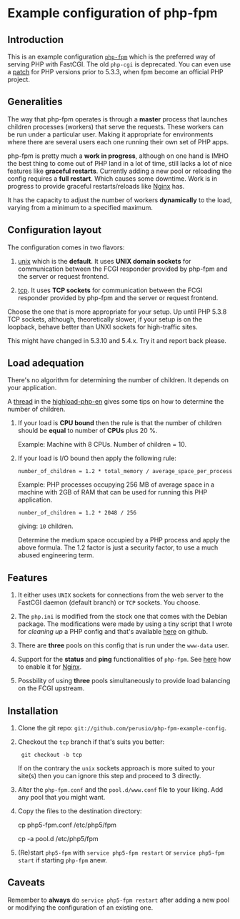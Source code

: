 # Example configuration of php-fpm

## Introduction 

This is an example configuration [`php-fpm`](http://www.php.net/manual/en/install.fpm.php)
which is the preferred way of serving PHP with FastCGI. The old
`php-cgi` is deprecated. You can even use a
[patch](http://php-fpm.org) for PHP versions prior to 5.3.3, when fpm
become an official PHP project.


## Generalities

The way that php-fpm operates is through a **master** process that
launches children processes (workers) that serve the requests. These
workers can be run under a particular user. Making it appropriate for
environments where there are several users each one running their own
set of PHP apps.

php-fpm is pretty much a **work in progress**, although on one hand is
IMHO the best thing to come out of PHP land in a lot of time, still
lacks a lot of nice features like **graceful restarts**. Currently
adding a new pool or reloading the config requires a **full
restart**. Which causes some downtime. Work is in progress to provide
graceful restarts/reloads like
[Nginx](http://wiki.nginx.org/NginxCommandLine) has.

It has the capacity to adjust the number of workers **dynamically** to
the load, varying from a minimum to a specified maximum.

## Configuration layout

The configuration comes in two flavors:

 1. [unix](https://github.com/perusio/php-fpm-example-config) which is
    the **default**. It uses **UNIX domain sockets** for communication
    between the FCGI responder provided by php-fpm and the server or
    request frontend.
  
 2. [tcp](https://github.com/perusio/php-fpm-example-config/tree/tcp).
    It uses **TCP sockets** for communication between the FCGI
    responder provided by php-fpm and the server or request frontend.

 Choose the one that is more appropriate for your setup. Up until PHP
 5.3.8 TCP sockets, although, theoretically slower, if your setup is
 on the loopback, behave better than UNXI sockets for high-traffic
 sites.
 
 This might have changed in 5.3.10 and 5.4.x. Try it and report back
 please.
 
## Load adequation 

There's no algorithm for determining the number of children. It
depends on your application.

A
[thread](http://groups.google.com/group/highload-php-en/browse_thread/thread/754dbedc5eb841a2)
in the
[highload-php-en](http://groups.google.com/group/highload-php-en)
gives some tips on how to determine the number of children.

 1. If your load is **CPU bound** then the rule is that the number of
    children should be **equal** to number of **CPUs** plus 20 %.
    
    Example: Machine with 8 CPUs. Number of children = 10.
    
 2. If your load is I/O bound then apply the following rule:
 
        number_of_children = 1.2 * total_memory / average_space_per_process 
  
    Example: PHP processes occupying 256 MB of average space in a
    machine with 2GB of RAM that can be used for running this PHP
    application.
  
        number_of_children = 1.2 * 2048 / 256 
  
    giving: `10` children. 
    
    Determine the medium space occupied by a PHP process and apply the
    above formula. The 1.2 factor is just a security factor, to use a
    much abused engineering term.
    
## Features 

 1. It either uses `UNIX` sockets for connections from the web server to the
    FastCGI daemon (default branch) or `TCP` sockets. You choose.  
    
 2. The `php.ini` is modified from the stock one that comes with the
    Debian package. The modifications were made by using a tiny script
    that I wrote for *cleaning up* a PHP config and that's available
    [here](https://github.com/perusio/php-ini-cleanup) on
    github.
 
 3. There are **three** pools on this config that is run under the
    `www-data` user.
    
 4. Support for the **status** and **ping** functionalities of
    `php-fpm`. See
    [here](https://github.com/perusio/drupal-with-nginx) how to enable
    it for [Nginx](http://wiki.nginx.org).

 5. Possbility of using **three** pools simultaneously to provide
    load balancing on the FCGI upstream.
    
## Installation

 1. Clone the git repo:
    `git://github.com/perusio/php-fpm-example-config`.

 2. Checkout the `tcp` branch if that's suits you better:
 
         git checkout -b tcp 
         
    If on the contrary the `unix` sockets approach is more suited to
    your site(s) then you can ignore this step and proceed to 3
    directly.

 3. Alter the `php-fpm.conf` and the `pool.d/www.conf` file to your
    liking. Add any pool that you might want.
    
 4. Copy the files to the destination directory:
 
     cp php5-fpm.conf /etc/php5/fpm
     
     cp -a pool.d /etc/php5/fpm
     
 5. (Re)start `php5-fpm` with `service php5-fpm restart` or `service
    php5-fpm start` if starting `php-fpm` anew.   

## Caveats

Remember to **always** do `service php5-fpm restart` after adding a
new pool or modifying the configuration of an existing one.
